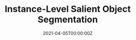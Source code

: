 ---
title: "Instance-Level Salient Object Segmentation"
authors:
- "[Guanbin Li](http://guanbinli.com)"
- yanpx
- YuanXie
- Guisheng Wang
- "[Liang Lin](http://www.linliang.net/)" 
- Yizhou Yu

date: "2021-04-05T00:00:00Z"
doi: ""

# Schedule page publish date (NOT publication's date).
publishDate: "2021-08-17T00:00:00Z"

# Publication type.
# Legend: 0 = Uncategorized; 1 = Conference paper; 2 = Journal article;
# 3 = Preprint / Working Paper; 4 = Report; 5 = Book; 6 = Book section;
# 7 = Thesis; 8 = Patent
publication_types: ["2"]

# Publication name and optional abbreviated publication name.
publication: Computer Vision and Image Understanding
publication_short: In *CVIU*

abstract: 

# Summary. An optional shortened abstract.
summary: Computer Vision and Image Understanding **(*CVIU*)**, 2021.

tags:
- Deep Learning
- Salient Object Detection
featured: true

links:
url_pdf: 'https://www.sciencedirect.com/science/article/abs/pii/S1077314221000515'
url_code: 'https://github.com/Kinpzz/MSRNet-CVIU'
#url_dataset: '#'
#url_poster: '#'
#url_project: '/publication/iccv19_semi_vsod'
#url_slides: ''
#url_source: '#'
#url_video: '#'
---